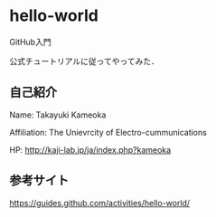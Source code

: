# hello-world
GitHub入門

公式チュートリアルに従ってやってみた．

## 自己紹介
Name: Takayuki Kameoka

Affiliation: The Unievrcity of Electro-cummunications

HP: http://kaji-lab.jp/ja/index.php?kameoka

## 参考サイト
https://guides.github.com/activities/hello-world/
